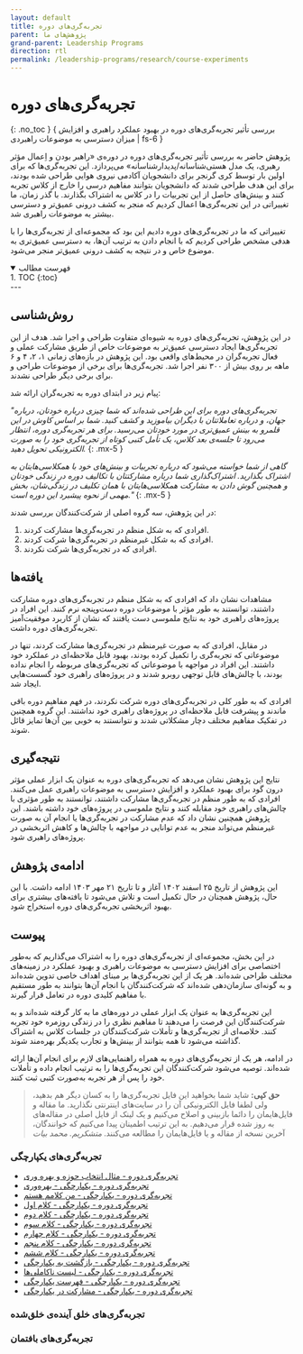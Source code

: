 ```yaml
---
layout: default
title: تجربه‌گری‌های دوره
parent: پژوهش‌های ما
grand-parent: Leadership Programs
direction: rtl
permalink: /leadership-programs/research/course-experiments
---
```


# تجربه‌گری‌های دوره
{: .no_toc }
{ بررسی تأثیر تجربه‌گری‌های دوره در بهبود عملکرد راهبری و افزایش میزان دسترسی به موضوعات راهبردی | fs-6 }

پژوهش حاضر به بررسی تأثیر تجربه‌گری‌های دوره در دوره‌ی «راهبر بودن و اِعمال مؤثر رهبری، یک مدل هستی‌شناسانه/پدیدارشناسانه» می‌پردازد. این تجربه‌گری‌ها که برای اولین بار توسط کری گرنجر برای دانشجویان آکادمی نیروی هوایی طراحی شده بودند، برای این هدف طراحی شدند که دانشجویان بتوانند مفاهیم درسی را خارج از کلاس تجربه کنند و بینش‌های حاصل از این تجربیات را در کلاس به اشتراک بگذارند. با گذر زمان، ما تغییراتی در این تجربه‌گری‌ها اعمال کردیم که منجر به کشف درونی عمیق‌تر و دسترسی بیشتر به موضوعات راهبری شد.

تغییراتی که ما در تجربه‌گری‌های دوره دادیم این بود که مجموعه‌ای از تجربه‌گری‌ها را با هدفی مشخص طراحی کردیم که با انجام دادن به ترتیب آن‌ها، به دسترسی عمیق‌تری به موضوع خاص و در نتیجه به کشف درونی عمیق‌تر منجر می‌شود.

<details open markdown="block">
  <summary>فهرست مطالب</summary>
  1. TOC
  {:toc}
</details>
---

## روش‌شناسی
در این پژوهش، تجربه‌گری‌های دوره به شیوه‌ای متفاوت طراحی و اجرا شد. هدف از این تجربه‌گری‌ها ایجاد دسترسی عمیق‌تر به موضوعات خاص از طریق مشارکت عملی و فعال تجربه‌گران در محیط‌های واقعی بود. این پژوهش در بازه‌های زمانی ۱، ۲، ۴ و ۶ ماهه بر روی بیش از ۳۰۰ نفر اجرا شد. تجربه‌گری‌ها برای برخی از موضوعات طراحی و برای برخی دیگر طراحی نشدند.


پیام زیر در ابتدای دوره به تجربه‌گران ارائه ‌شد:

_"تجربه‌گری‌های دوره برای این طراحی شده‌اند که شما چیزی درباره خودتان، درباره جهان، و درباره تعاملاتتان با دیگران بیاموزید و کشف کنید. شما بر اساس کاوش در این قلمرو به بینش عمیق‌تری در مورد خودتان می‌رسید. برای هر تجربه‌گری دوره، انتظار می‌رود تا جلسه‌ی بعد کلاس، یک تأمل کتبی کوتاه از تجربه‌گری خود را به صورت الکترونیکی تحویل دهید._
{: .mx-5 }

_گاهی از شما خواسته می‌شود که درباره تجربیات و بینش‌های خود با همکلاسی‌هایتان به اشتراک بگذارید. اشتراک‌گذاری شما درباره مشارکتتان با تکالیف دوره در زندگی خودتان و همچنین گوش دادن به مشارکت همکلاسی‌هایتان با همان تکلیف در زندگی‌شان، بخش مهمی از نحوه پیشبرد این دوره است."_
{: .mx-5 }

در این پژوهش، سه گروه اصلی از شرکت‌کنندگان بررسی شدند:

1. افرادی که به شکل منظم در تجربه‌گری‌ها مشارکت کردند.
2. افرادی که به شکل غیرمنظم در تجربه‌گری‌ها شرکت کردند.
3. افرادی که در تجربه‌گری‌ها شرکت نکردند.

## یافته‌ها
مشاهدات نشان داد که افرادی که به شکل منظم در تجربه‌گری‌های دوره مشارکت داشتند، توانستند به طور مؤثر با موضوعات دوره دست‌و‌پنجه نرم کنند. این افراد در پروژه‌های راهبری خود به نتایج ملموسی دست یافتند که نشان از کاربرد موفقیت‌آمیز تجربه‌گری‌های دوره داشت.

در مقابل، افرادی که به صورت غیرمنظم در تجربه‌گری‌ها مشارکت کردند، تنها در موضوعاتی که تجربه‌گری را تکمیل کرده بودند، بهبود قابل ملاحظه‌ای در عملکرد خود داشتند. این افراد در مواجهه با موضوعاتی که تجربه‌گری‌های مربوطه را انجام نداده بودند، با چالش‌های قابل توجهی روبرو شدند و در پروژه‌های راهبری خود گسست‌هایی ایجاد شد.

افرادی که به طور کلی در تجربه‌گری‌های دوره شرکت نکردند، در فهم مفاهیم دوره باقی ماندند و پیشرفت قابل ملاحظه‌ای در پروژه‌های راهبری خود نداشتند. این گروه همچنین در تفکیک مفاهیم مختلف دچار مشکلاتی شدند و نتوانستند به خوبی بین آن‌ها تمایز قائل شوند.

## نتیجه‌گیری
نتایج این پژوهش نشان می‌دهد که تجربه‌گری‌های دوره به عنوان یک ابزار عملی مؤثر درون گود برای بهبود عملکرد و افزایش دسترسی به موضوعات راهبری عمل می‌کنند. افرادی که به طور منظم در تجربه‌گری‌ها مشارکت داشتند، توانستند به طور مؤثری با چالش‌های راهبری خود مقابله کنند و نتایج ملموسی در پروژه‌های خود داشته باشند. این پژوهش همچنین نشان داد که عدم مشارکت در تجربه‌گری‌ها یا انجام آن به صورت غیرمنظم می‌تواند منجر به عدم توانایی در مواجهه با چالش‌ها و کاهش اثربخشی در پروژه‌های راهبری شود.

## ادامه‌ی پژوهش
این پژوهش از تاریخ ۲۵ اسفند ۱۴۰۲ آغاز و تا تاریخ ۲۱ مهر ۱۴۰۳ ادامه داشت. با این حال، پژوهش همچنان در حال تکمیل است و تلاش می‌شود تا یافته‌های بیشتری برای بهبود اثربخشی تجربه‌گری‌های دوره استخراج شود.

## پیوست
در این بخش، مجموعه‌ای از تجربه‌گری‌های دوره را به اشتراک می‌گذاریم که به‌طور اختصاصی برای افزایش دسترسی به موضوعات راهبری و بهبود عملکرد در زمینه‌های مختلف طراحی شده‌اند. هر یک از این تجربه‌گری‌ها بر مبنای اهداف خاصی تدوین شده‌اند و به گونه‌ای سازمان‌دهی شده‌اند که شرکت‌کنندگان با انجام آن‌ها بتوانند به طور مستقیم با مفاهیم کلیدی دوره در تعامل قرار گیرند.

این تجربه‌گری‌ها به عنوان یک ابزار عملی در دوره‌های ما به کار گرفته شده‌اند و به شرکت‌کنندگان این فرصت را می‌دهند تا مفاهیم نظری را در زندگی روزمره خود تجربه کنند. خلاصه‌ای از تجربه‌گری‌ها و تأملات شرکت‌کنندگان در جلسات کلاس به اشتراک گذاشته می‌شود تا همه بتوانند از بینش‌ها و تجارب یکدیگر بهره‌مند شوند.

در ادامه، هر یک از تجربه‌گری‌های دوره به همراه راهنمایی‌های لازم برای انجام آن‌ها ارائه شده‌اند. توصیه می‌شود شرکت‌کنندگان این تجربه‌گری‌ها را به ترتیب انجام داده و تأملات خود را پس از هر تجربه به‌صورت کتبی ثبت کنند.

> **حق کپی:** شاید شما بخواهید این فایل‌ تجربه‌گری‌ها را به کسان دیگر هم بدهید، ولی لطفا فایل الکترونیکی آن را در سایت‌های اینترنتی نگذارید. ما مقاله و فایل‌‌هایمان را دائما بازبینی و اصلاح می‌کنیم و یک لینک از فایل اصلی در مقاله‌های به روز شده قرار می‌دهیم. به این ترتیب اطمینان پیدا می‌کنیم که خوانندگان، آخرین نسخه از مقاله و یا فایل‌هایمان را مطالعه می‌کنند. _متشکریم. محمد بیات_

### تجربه‌گری‌های یکپارچگی

- [تجربه‌گری دوره - مثال انتخاب حوزه و بهره وری](/assets/course-experiments/integrity/00_تجربه_گری_دوره_مثال_انتخاب_حوزه_و_بهره_وری.pdf)
- [تجربه‌گری دوره - یکپارچگی - بهره‌وری](/assets/course-experiments/integrity/01_تجربه‌_گری_دوره_یکپارچگی_بهره_وری.pdf)
- [تجربه‌گری دوره - یکپارچگی - من کلامم هستم](/assets/course-experiments/integrity/02_تجربه‌_گری_دوره_یکپارچگی_من_کلامم_هستم.pdf)
- [تجربه‌گری دوره - یکپارچگی - کلام اول](/assets/course-experiments/integrity/03_تجربه‌_گری_دوره_یکپارچگی_کلام_اول.pdf)
- [تجربه‌گری دوره - یکپارچگی - کلام دوم](/assets/course-experiments/integrity/04_تجربه‌_گری_دوره_یکپارچگی_کلام_دوم.pdf)
- [تجربه‌گری دوره - یکپارچگی - کلام سوم](/assets/course-experiments/integrity/05_تجربه‌_گری_دوره_یکپارچگی_کلام_سوم.pdf)
- [تجربه‌گری دوره - یکپارچگی - کلام چهارم](/assets/course-experiments/integrity/06_تجربه‌_گری_دوره_یکپارچگی_کلام_چهارم.pdf)
- [تجربه‌گری دوره - یکپارچگی - کلام پنجم](/assets/course-experiments/integrity/07_تجربه‌_گری_دوره_یکپارچگی_کلام_پنجم.pdf)
- [تجربه‌گری دوره - یکپارچگی - کلام ششم](/assets/course-experiments/integrity/08_تجربه‌_گری_دوره_یکپارچگی_کلام_ششم.pdf)
- [تجربه‌گری دوره - یکپارچگی - بازگشت به یکپارچگی](/assets/course-experiments/integrity/09_تجربه‌_گری_دوره_یکپارچگی_بازگشت_به_یکپارچگی.pdf)
- [تجربه‌گری دوره - یکپارچگی - لیست ناکاملی‌ها](/assets/course-experiments/integrity/10_تجربه‌_گری_دوره_یکپارچگی_لیست_ناکاملی_ها.pdf)
- [تجربه‌گری دوره - یکپارچگی - فهرست یکپارچگی](/assets/course-experiments/integrity/11_تجربه‌_گری_دوره_یکپارچگی_فهرست_یکپارچگی.pdf)
- [تجربه‌گری دوره - یکپارچگی - مشارکت در یکپارچگی](/assets/course-experiments/integrity/12_تجربه‌_گری_دوره_یکپارچگی_مشارکت_در_یکپارچگی.pdf)

### تجربه‌گری‌های خلق آینده‌ی خلق‌شده

### تجربه‌گری‌های بافتمان

